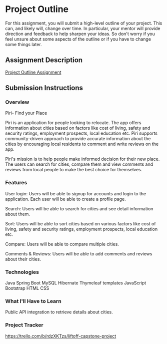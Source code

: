 # Project Outline
For this assignment, you will submit a high-level outline of your project. This can, and likely will, change over time. In particular, your mentor will provide direction and feedback to help sharpen your ideas. So don't worry if you feel unsure about some aspects of the outline or if you have to change some things later.

## Assignment Description
[Project Outline Assignment](https://education.launchcode.org/liftoff/modules/assignments/project-outline)

## Submission Instructions

### Overview
Piri- Find your Place

Piri is an application for people looking to relocate. The app offers information about cities based on factors like cost of living, safety and security ratings, employment prospects, local education etc. Piri supports community-driven approach to provide accurate information about the cities by encouraging local residents to comment and write reviews on the app.

Piri's mission is to help people make informed decision for their new place. The users can search for cities, compare them and view comments and reviews from local people to make the best choice for themselves.

### Features
User login: Users will be able to signup for accounts and login to the application. Each user will be able to create a profile page.

Search: Users will be able to search for cities and see detail information about them.

Sort: Users will be able to sort cities based on various factors like cost of living, safety and security ratings, employment prospects, local education etc.

Compare: Users will be able to compare multiple cities.

Comments & Reviews: Users will be able to add comments and reviews about their cities.

### Technologies
Java
Spring Boot
MySQL
Hibernate
Thymeleaf templates
JavaScript
Bootstrap
HTML
CSS

### What I'll Have to Learn
Public API integration to retrieve details about cities.

### Project Tracker
https://trello.com/b/rdzXKTzs/liftoff-capstone-project


